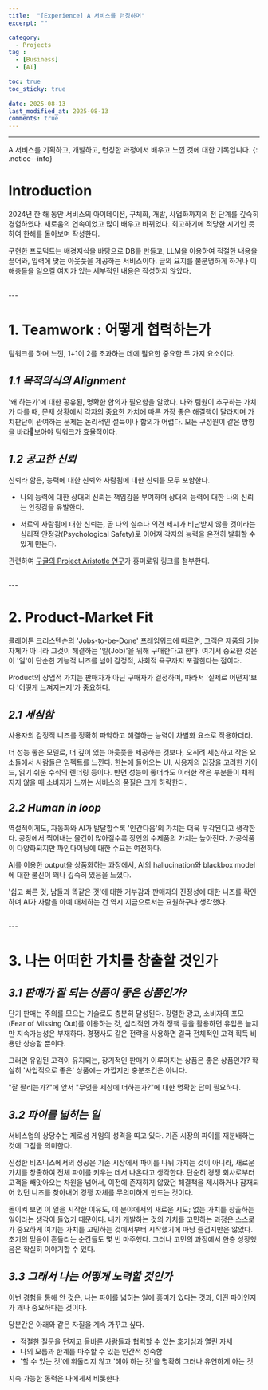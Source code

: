 ```yaml
---
title:  "[Experience] A 서비스를 런칭하며" 
excerpt: ""

category:
  - Projects
tag :
  - [Business]
  - [AI]

toc: true
toc_sticky: true
 
date: 2025-08-13
last_modified_at: 2025-08-13
comments: true
---
```


---

A 서비스를 기획하고, 개발하고, 런칭한 과정에서 배우고 느낀 것에 대한 기록입니다.
{: .notice--info}

# Introduction
2024년 한 해 동안 서비스의 아이데이션, 구체화, 개발, 사업화까지의 전 단계를 깊숙히 경험하였다.
새로움의 연속이었고 많이 배우고 바뀌었다.
회고하기에 적당한 시기인 듯 하여 한해를 돌아보며 작성한다. 

구현한 프로덕트는 배경지식을 바탕으로 DB를 만들고, LLM을 이용하여 적절한 내용을 끌어와, 입력에 맞는 아웃풋을 제공하는 서비스이다.
글의 요지를 불분명하게 하거나 이해충돌을 일으킬 여지가 있는 세부적인 내용은 작성하지 않았다.

<br>
---

# 1. Teamwork : 어떻게 협력하는가

팀워크를 하며 느낀, 1+1이 2를 초과하는 데에 필요한 중요한 두 가지 요소이다.

## *1.1 목적의식의 Alignment*

'왜 하는가'에 대한 공유된, 명확한 합의가 필요함을 알았다. 나와 팀원이 추구하는 가치가 다를 때, 문제 상황에서 각자의 중요한 가치에 따른 가장 좋은 해결책이 달라지며 가치판단이 관여하는 문제는 논리적인 설득이나 합의가 어렵다. 모든 구성원이 같은 방향을 바라보아야 팀워크가 효율적이다.

## *1.2 공고한 신뢰*

신뢰라 함은, 능력에 대한 신뢰와 사람됨에 대한 신뢰를 모두 포함한다.

- 나의 능력에 대한 상대의 신뢰는 책임감을 부여하며 상대의 능력에 대한 나의 신뢰는 안정감을 유발한다.

- 서로의 사람됨에 대한 신뢰는, 곧 나의 실수나 의견 제시가 비난받지 않을 것이라는 심리적 안정감(Psychological Safety)로 이어져 각자의 능력을 온전히 발휘할 수 있게 만든다.

관련하여 [구글의 Project Aristotle 연구](https://www.leadingsapiens.com/project-aristotle/)가 흥미로워 링크를 첨부한다.

<br>
---

# 2. Product-Market Fit

클레이튼 크리스텐슨의 ['Jobs-to-be-Done' 프레임워크](https://jobs-to-be-done.com/jobs-to-be-done-a-framework-for-customer-needs-c883cbf61c90)에 따르면, 고객은 제품의 기능 자체가 아니라 그것이 해결하는 '일(Job)'을 위해 구매한다고 한다. 여기서 중요한 것은 이 '일'이 단순한 기능적 니즈를 넘어 감정적, 사회적 욕구까지 포괄한다는 점이다.

Product의 상업적 가치는 판매자가 아닌 구매자가 결정하며, 따라서 '실제로 어떤지'보다 '어떻게 느껴지는지'가 중요하다.

## *2.1 세심함*

사용자의 감정적 니즈를 정확히 파악하고 해결하는 능력이 차별화 요소로 작용하더라.

더 성능 좋은 모델로, 더 깊이 있는 아웃풋을 제공하는 것보다, 오히려 세심하고 작은 요소들에서 사람들은 임펙트를 느낀다. 한눈에 들어오는 UI, 사용자의 입장을 고려한 가이드, 읽기 쉬운 수식의 렌더링 등이다. 반면 성능이 좋더라도 이러한 작은 부분들이 채워지지 않을 때 소비자가 느끼는 서비스의 품질은 크게 하락한다.


## *2.2 Human in loop*

역설적이게도, 자동화와 AI가 발달할수록 '인간다움'의 가치는 더욱 부각된다고 생각한다. 공장에서 찍어내는 물건이 많아질수록 장인의 수제품의 가치는 높아진다. 가공식품이 다양화되지만 파인다이닝에 대한 수요는 여전하다. 

AI를 이용한 output을 상품화하는 과정에서, AI의 hallucination와 blackbox model에 대한 불신이 꽤나 깊숙히 있음을 느꼈다.

'쉽고 빠른 것, 남들과 똑같은 것'에 대한 거부감과 판매자의 진정성에 대한 니즈를 확인하며 AI가 사람을 아예 대체하는 건 역시 지금으로서는 요원하구나 생각했다.

<br>
---

# 3. 나는 어떠한 가치를 창출할 것인가

## *3.1 판매가 잘 되는 상품이 좋은 상품인가?*

단기 판매는 주의를 모으는 기술로도 충분히 달성된다. 강렬한 광고, 소비자의 포모(Fear of Missing Out)를 이용하는 것, 심리적인 가격 정책 등을 활용하면 유입은 늘지만 지속가능성은 부재하다. 경쟁사도 같은 전략을 사용하면 결국 전체적인 고객 획득 비용만 상승할 뿐이다.

그러면 유입된 고객이 유지되는, 장기적인 판매가 이루어지는 상품은 좋은 상품인가? 확실히 '사업적으로 좋은' 상품에는 가깝지만 충분조건은 아니다.

"잘 팔리는가?"에 앞서 "무엇을 세상에 더하는가?"에 대한 명확한 답이 필요하다.

## *3.2 파이를 넓히는 일*

서비스업의 상당수는 제로섬 게임의 성격을 띠고 있다. 기존 시장의 파이를 재분배하는 것에 그침을 의미한다.

진정한 비즈니스에서의 성공은 기존 시장에서 파이를 나눠 가지는 것이 아니라, 새로운 가치를 창출하여 전체 파이를 키우는 데서 나온다고 생각한다. 단순히 경쟁 회사로부터 고객을 빼앗아오는 차원을 넘어서, 이전에 존재하지 않았던 해결책을 제시하거나 잠재되어 있던 니즈를 찾아내어 경쟁 자체를 무의미하게 만드는 것이다.

돌이켜 보면 이 일을 시작한 이유도, 이 분야에서의 새로운 시도; 없는 가치를 창출하는 일이라는 생각이 들었기 때문이다. 내가 개발하는 것의 가치를 고민하는 과정은 스스로가 중요하게 여기는 가치를 고민하는 것에서부터 시작했기에 마냥 즐겁지만은 않았다. 초기의 믿음이 흔들리는 순간들도 몇 번 마주했다.
그러나 고민의 과정에서 한층 성장했음은 확실히 이야기할 수 있다.

## *3.3 그래서 나는 어떻게 노력할 것인가*

이번 경험을 통해 안 것은, 나는 파이를 넓히는 일에 흥미가 있다는 것과, 어떤 파이인지가 꽤나 중요하다는 것이다.

당분간은 아래와 같은 자질을 계속 가꾸고 싶다.

- 적절한 질문을 던지고 올바른 사람들과 협력할 수 있는 호기심과 열린 자세
- 나의 모름과 한계를 마주할 수 있는 인간적 성숙함
- '할 수 있는 것'에 휘둘리지 않고 '해야 하는 것'을 명확히 그러나 유연하게 아는 것

지속 가능한 동력은 나에게서 비롯한다.